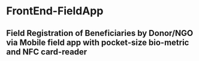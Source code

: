 # FrontEnd-FieldApp

## Field Registration of Beneficiaries by Donor/NGO via Mobile field app with pocket-size bio-metric and NFC card-reader